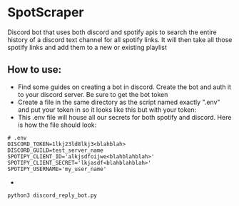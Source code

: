 # SpotScraper


Discord bot that uses both discord and spotify apis to search the entire history of a discord text channel for all spotify links. It will then take all those spotify links and add them to a new or existing playlist

## How to use:

* Find some guides on creating a bot in discord. Create the bot and auth it to your discord server. Be sure to get the bot token
* Create a file in the same directory as the script named exactly ".env" and put your token in so it looks like this but with your token:
* This .env file will house all our secrets for both spotify and discord. Here is how the file should look:

```
# .env
DISCORD_TOKEN=1lkj23ld8lkj3<blahblah>
DISCORD_GUILD=test_server_name
SPOTIPY_CLIENT_ID='alkjsdfoijwe<blahblahblah>'
SPOTIPY_CLIENT_SECRET='lkjasdf<blahblahblah>'
SPOTIPY_USERNAME='my_user_name'
```
* 

```
python3 discord_reply_bot.py
```
